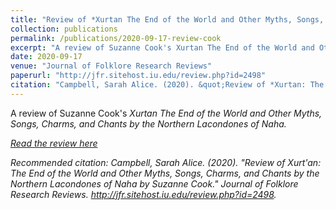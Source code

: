 ```yaml
---
title: "Review of *Xurtan The End of the World and Other Myths, Songs, Charms, and Chants by the Northern Lacondones of Naha* by Suzanne Cook"
collection: publications
permalink: /publications/2020-09-17-review-cook
excerpt: "A review of Suzanne Cook's Xurtan The End of the World and Other Myths, Songs, Charms, and Chants by the Northern Lacondones of Naha."
date: 2020-09-17
venue: "Journal of Folklore Research Reviews"
paperurl: "http://jfr.sitehost.iu.edu/review.php?id=2498"
citation: "Campbell, Sarah Alice. (2020). &quot;Review of *Xurtan: The End of the World and Other Myths, Songs, Charms, and Chants by the Northern Lacondones of Naha* by Suzanne Cook.&quot; <i>Journal of Folklore Research Reviews</i>. http://jfr.sitehost.iu.edu/review.php?id=2498."
---
```

A review of Suzanne Cook's <i>Xurtan The End of the World and Other Myths, Songs, Charms, and Chants by the Northern Lacondones of Naha<i>.

[Read the review here](http://jfr.sitehost.iu.edu/review.php?id=2498)

Recommended citation: Campbell, Sarah Alice. (2020). "Review of <i>Xurt'an: The End of the World and Other Myths, Songs, Charms, and Chants by the Northern Lacondones of Naha<i> by Suzanne Cook." <i>Journal of Folklore Research Reviews</i>. http://jfr.sitehost.iu.edu/review.php?id=2498.